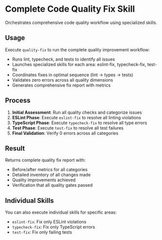# Complete Code Quality Fix Skill

Orchestrates comprehensive code quality workflow using specialized skills.

## Usage

Execute `quality-fix` to run the complete quality improvement workflow:

- Runs lint, typecheck, and tests to identify all issues
- Launches specialized skills for each area: eslint-fix, typecheck-fix, test-fix
- Coordinates fixes in optimal sequence (lint → types → tests)
- Validates zero errors across all quality dimensions
- Generates comprehensive fix report with metrics

## Process

1. **Initial Assessment**: Run all quality checks and categorize issues
2. **ESLint Phase**: Execute `eslint-fix` to resolve all linting violations
3. **TypeScript Phase**: Execute `typecheck-fix` to resolve all type errors
4. **Test Phase**: Execute `test-fix` to resolve all test failures
5. **Final Validation**: Verify 0 errors across all categories

## Result

Returns complete quality fix report with:

- Before/after metrics for all categories
- Detailed inventory of all changes made
- Quality improvements achieved
- Verification that all quality gates passed

## Individual Skills

You can also execute individual skills for specific areas:

- `eslint-fix`: Fix only ESLint violations
- `typecheck-fix`: Fix only TypeScript errors
- `test-fix`: Fix only failing tests

